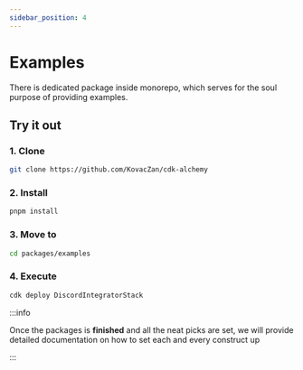 ```yaml
---
sidebar_position: 4
---
```


# Examples

There is dedicated package inside monorepo, which serves for the soul purpose of providing examples.

## Try it out

### 1. Clone 
```bash
git clone https://github.com/KovacZan/cdk-alchemy
```
### 2. Install
```bash
pnpm install
```
### 3. Move to
```bash
cd packages/examples
```
### 4. Execute
```bash
cdk deploy DiscordIntegratorStack
```


:::info

Once the packages is **finished** and all the neat picks are set, 
we will provide detailed documentation on how to set each and every construct up

:::
